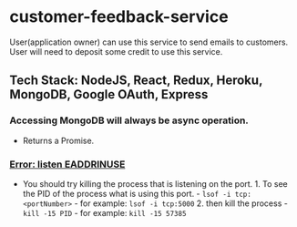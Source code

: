 # customer-feedback-service
User(application owner) can use this service to send emails to customers. User will need to deposit some credit to use this service.

## Tech Stack: NodeJS, React, Redux, Heroku, MongoDB, Google OAuth, Express

### Accessing MongoDB will always be async operation.
- Returns a Promise.

### [Error: listen EADDRINUSE](https://stackoverflow.com/a/30163868/8328220)
- You should try killing the process that is listening on the port.
        1. To see the PID of the process what is using this port.
            - `lsof -i tcp:<portNumber>`
                - for example: `lsof -i tcp:5000`
        2. then kill the process
            - `kill -15 PID`
                - for example: `kill -15 57385`
